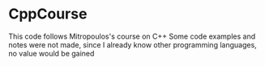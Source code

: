 # CppCourse
 This code follows Mitropoulos's course on C++
Some code examples and notes were not made, since I already know other programming languages, no value would be gained
